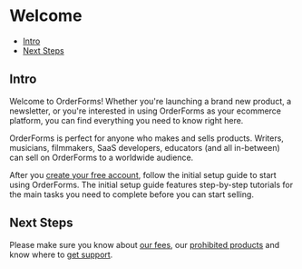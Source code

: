 # Welcome

- [Intro](#intro)
- [Next Steps](#next-steps)

<a name="intro"></a>

## Intro

Welcome to OrderForms! Whether you're launching a brand new product, a newsletter, or you're interested in using OrderForms as your ecommerce platform, you can find everything you need to know right here.

OrderForms is perfect for anyone who makes and sells products. Writers, musicians, filmmakers, SaaS developers, educators (and all in-between) can sell on OrderForms to a worldwide audience.

After you [create your free account]({{appUrl}}/register), follow the initial setup guide to start using OrderForms. The initial setup guide features step-by-step tutorials for the main tasks you need to complete before you can start selling.

<a name="next-steps"></a>

## Next Steps

Please make sure you know about [our fees](/docs/{{version}}/fees), our [prohibited products](/docs/{{version}}/prohibited-products) and know where to [get support](/docs/{{version}}/support).
